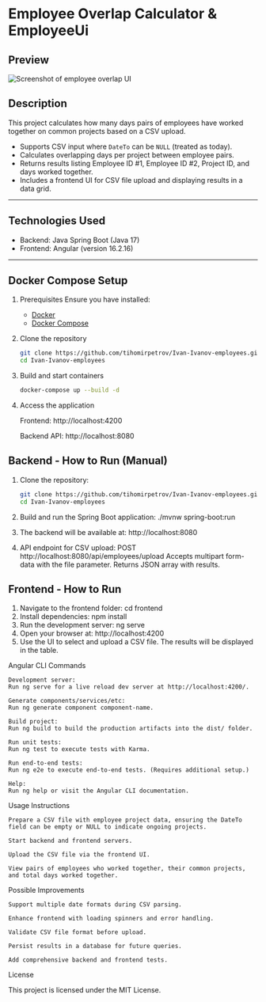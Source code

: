 # Employee Overlap Calculator & EmployeeUi

## Preview
![Screenshot of employee overlap UI](https://github.com/user-attachments/assets/d0efad4c-2e35-4ccc-a376-b5fb755234c7)

## Description

This project calculates how many days pairs of employees have worked together on common projects based on a CSV upload.

- Supports CSV input where `DateTo` can be `NULL` (treated as today).
- Calculates overlapping days per project between employee pairs.
- Returns results listing Employee ID #1, Employee ID #2, Project ID, and days worked together.
- Includes a frontend UI for CSV file upload and displaying results in a data grid.

---

## Technologies Used

- Backend: Java Spring Boot (Java 17)
- Frontend: Angular (version 16.2.16)

---

## Docker Compose Setup

1. Prerequisites
   Ensure you have installed:
   - [Docker](https://docs.docker.com/get-docker/)
   - [Docker Compose](https://docs.docker.com/compose/install/)

2. Clone the repository
   ```bash
   git clone https://github.com/tihomirpetrov/Ivan-Ivanov-employees.git
   cd Ivan-Ivanov-employees

3. Build and start containers
   ```bash
   docker-compose up --build -d

4. Access the application
	
	Frontend: http://localhost:4200
	
	Backend API: http://localhost:8080



## Backend - How to Run (Manual)

1. Clone the repository:

   ```bash
   git clone https://github.com/tihomirpetrov/Ivan-Ivanov-employees.git
   cd Ivan-Ivanov-employees

2. Build and run the Spring Boot application:
   ./mvnw spring-boot:run

3. The backend will be available at:
   http://localhost:8080

4. API endpoint for CSV upload:
   POST http://localhost:8080/api/employees/upload
Accepts multipart form-data with the file parameter.
Returns JSON array with results.

## Frontend - How to Run
1. Navigate to the frontend folder: 
   cd frontend
2. Install dependencies:
   npm install
3. Run the development server:
   ng serve
4. Open your browser at:
   http://localhost:4200
5. Use the UI to select and upload a CSV file. The results will be displayed in the table.

Angular CLI Commands

    Development server:
    Run ng serve for a live reload dev server at http://localhost:4200/.

    Generate components/services/etc:
    Run ng generate component component-name.

    Build project:
    Run ng build to build the production artifacts into the dist/ folder.

    Run unit tests:
    Run ng test to execute tests with Karma.

    Run end-to-end tests:
    Run ng e2e to execute end-to-end tests. (Requires additional setup.)

    Help:
    Run ng help or visit the Angular CLI documentation.

Usage Instructions

    Prepare a CSV file with employee project data, ensuring the DateTo field can be empty or NULL to indicate ongoing projects.

    Start backend and frontend servers.

    Upload the CSV file via the frontend UI.

    View pairs of employees who worked together, their common projects, and total days worked together.

Possible Improvements

    Support multiple date formats during CSV parsing.

    Enhance frontend with loading spinners and error handling.

    Validate CSV file format before upload.

    Persist results in a database for future queries.

    Add comprehensive backend and frontend tests.

License

This project is licensed under the MIT License.
